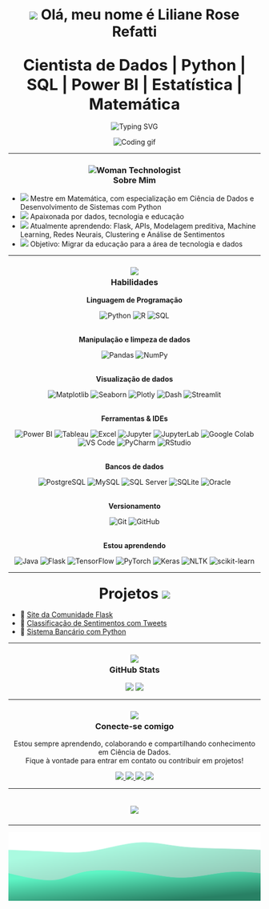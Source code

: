 <h1 align="center"> 
  <img src="https://raw.githubusercontent.com/Tarikul-Islam-Anik/Animated-Fluent-Emojis/master/Emojis/Hand%20gestures/Waving%20Hand%20Light%20Skin%20Tone.png" width="40"/> Olá, meu nome é Liliane Rose Refatti
</h1>

<h2 align="center">
  <strong>
    <span style="font-size:1.5em;">
      Cientista de Dados | Python | SQL | Power BI | Estatística | Matemática
    </span>
  </strong>
</h2>

<div align="center">
  <img src="https://readme-typing-svg.herokuapp.com?color=%23FF69B4&center=true&vCenter=true&width=650&lines=%7COi+%7CHello+%7C+Hola+%7CBonjour+%7C%D0%9F%D1%80%D0%B8%D0%B2%D0%B5%D1%82+%7C%E4%BD%A0%E5%A5%BD+%7C%E3%81%93%E3%82%93%E3%81%AB%E3%81%A1%E3%81%AF+%7C%E0%A4%A8%E0%A4%AE%E0%A4%B8%E0%A5%8D%E0%A4%A4%E0%A5%87;+Bem-vindo+ao+meu+perfil+GitHub!+%F0%9F%8C%8D" alt="Typing SVG" style="max-width: 100%;">
</div>

<p align="center">
  <img src="https://media.giphy.com/media/L8K62iTDkzGX6/giphy.gif" alt="Coding gif" width="400"/>
</p>

---

<h3 align="center">
  <img src="https://raw.githubusercontent.com/Tarikul-Islam-Anik/Telegram-Animated-Emojis/main/People/Woman%20Technologist.webp" alt="Woman Technologist" width="50" height="50" /> 
  <br>
  <strong> Sobre Mim </strong>
</h3>

- <img src="https://raw.githubusercontent.com/Tarikul-Islam-Anik/Animated-Fluent-Emojis/master/Emojis/People/Woman%20Student.png" width="30"/> Mestre em Matemática, com especialização em Ciência de Dados e Desenvolvimento de Sistemas com Python  
- <img src="https://raw.githubusercontent.com/Tarikul-Islam-Anik/Telegram-Animated-Emojis/main/Objects/Laptop.webp" width="30"/> Apaixonada por dados, tecnologia e educação  
- <img src="https://raw.githubusercontent.com/Tarikul-Islam-Anik/Telegram-Animated-Emojis/main/Objects/Books.webp" width="30"/> Atualmente aprendendo: Flask, APIs, Modelagem preditiva, Machine Learning, Redes Neurais, Clustering e Análise de Sentimentos  
- <img src="https://raw.githubusercontent.com/Tarikul-Islam-Anik/Telegram-Animated-Emojis/main/People/Footprints.webp" width="30"/> Objetivo: Migrar da educação para a área de tecnologia e dados  

---

<h3 align="center">
  <img src="https://raw.githubusercontent.com/Tarikul-Islam-Anik/Animated-Fluent-Emojis/master/Emojis/Hand%20gestures/Brain.png" width="50"/> 
  <br>
  <strong> Habilidades </strong>
</h3>

<div align="center">   
  
<strong>Linguagem de Programação</strong><br>
  
![Python](https://img.shields.io/badge/Python-3776AB?style=for-the-badge&logo=python&logoColor=white)
![R](https://img.shields.io/badge/R-276DC3?style=for-the-badge&logo=r&logoColor=white)
![SQL](https://img.shields.io/badge/SQL-4479A1?style=for-the-badge&logo=mysql&logoColor=white)

<br><strong>Manipulação e limpeza de dados</strong><br>

![Pandas](https://img.shields.io/badge/Pandas-150458?style=for-the-badge&logo=pandas&logoColor=white)
![NumPy](https://img.shields.io/badge/NumPy-013243?style=for-the-badge&logo=numpy&logoColor=white)

<br><strong>Visualização de dados</strong><br>

![Matplotlib](https://img.shields.io/badge/Matplotlib-11557C?style=for-the-badge)
![Seaborn](https://img.shields.io/badge/Seaborn-0099CC?style=for-the-badge)
![Plotly](https://img.shields.io/badge/Plotly-3F4F75?style=for-the-badge&logo=plotly&logoColor=white)
![Dash](https://img.shields.io/badge/Dash-003A70?style=for-the-badge)
![Streamlit](https://img.shields.io/badge/Streamlit-FF4B4B?style=for-the-badge&logo=streamlit&logoColor=white)

<br><strong>Ferramentas & IDEs</strong><br>

![Power BI](https://img.shields.io/badge/PowerBI-F2C811?style=for-the-badge&logo=powerbi&logoColor=black)
![Tableau](https://img.shields.io/badge/Tableau-E97627?style=for-the-badge&logo=tableau&logoColor=white)
![Excel](https://img.shields.io/badge/Microsoft_Excel-217346?style=for-the-badge&logo=microsoft-excel&logoColor=white)
![Jupyter](https://img.shields.io/badge/Jupyter-F37626?style=for-the-badge&logo=jupyter&logoColor=white)
![JupyterLab](https://img.shields.io/badge/JupyterLab-F37626?style=for-the-badge&logo=jupyter&logoColor=white)
![Google Colab](https://img.shields.io/badge/Google_Colab-F9AB00?style=for-the-badge&logo=googlecolab&logoColor=white)
![VS Code](https://img.shields.io/badge/VS_Code-007ACC?style=for-the-badge&logo=visualstudiocode&logoColor=white)
![PyCharm](https://img.shields.io/badge/PyCharm-000000?style=for-the-badge&logo=pycharm&logoColor=white)
![RStudio](https://img.shields.io/badge/RStudio-75AADB?style=for-the-badge&logo=rstudio&logoColor=white)

<br><strong>Bancos de dados</strong><br>

![PostgreSQL](https://img.shields.io/badge/PostgreSQL-336791?style=for-the-badge&logo=postgresql&logoColor=white)
![MySQL](https://img.shields.io/badge/MySQL-4479A1?style=for-the-badge&logo=mysql&logoColor=white)
![SQL Server](https://img.shields.io/badge/SQL%20Server-CC2927?style=for-the-badge&logo=microsoftsqlserver&logoColor=white)
![SQLite](https://img.shields.io/badge/SQLite-003B57?style=for-the-badge&logo=sqlite&logoColor=white)
![Oracle](https://img.shields.io/badge/Oracle-F80000?style=for-the-badge&logo=oracle&logoColor=white)

<br><strong>Versionamento</strong><br>

![Git](https://img.shields.io/badge/Git-F05032?style=for-the-badge&logo=git&logoColor=white)
![GitHub](https://img.shields.io/badge/GitHub-181717?style=for-the-badge&logo=github&logoColor=white)

<br><strong>Estou aprendendo</strong><br>

![Java](https://img.shields.io/badge/Java-007396?style=for-the-badge&logo=java&logoColor=white)
![Flask](https://img.shields.io/badge/Flask-black?style=for-the-badge&logo=flask&logoColor=white)
![TensorFlow](https://img.shields.io/badge/TensorFlow-FF6F00?style=for-the-badge&logo=tensorflow&logoColor=white)
![PyTorch](https://img.shields.io/badge/PyTorch-EE4C2C?style=for-the-badge&logo=pytorch&logoColor=white)
![Keras](https://img.shields.io/badge/Keras-D00000?style=for-the-badge&logo=keras&logoColor=white)
![NLTK](https://img.shields.io/badge/NLTK-0073AA?style=for-the-badge)
![scikit-learn](https://img.shields.io/badge/scikit--learn-F7931E?style=for-the-badge&logo=scikitlearn&logoColor=white)

</div>

---

<h3 align="center">
  <strong>
    <span style="font-size:1.8em;">Projetos <img src="https://raw.githubusercontent.com/Tarikul-Islam-Anik/Animated-Fluent-Emojis/master/Emojis/Hand%20gestures/Writing%20Hand%20Light%20Skin%20Tone.png" width="30"/></span>
  </strong>
</h3>

- 🔗 [Site da Comunidade Flask](https://github.com/LilianeRefatti/site-comunidade)
- 🔗 [Classificação de Sentimentos com Tweets](https://github.com/LilianeRefatti/sentimentos-twitter)
- 🔗 [Sistema Bancário com Python](https://github.com/Lilianerefatti/sistema_bancario_python)

---

<h3 align="center">
  <img src="https://raw.githubusercontent.com/Tarikul-Islam-Anik/Telegram-Animated-Emojis/main/Objects/Bar%20Chart.webp" width="50"/>
  <br>
  <strong>GitHub Stats</strong>
</h3>

<div align="center">
  <img height="180em" src="https://github-readme-stats.vercel.app/api?username=LilianeRefatti&show_icons=true&theme=tokyonight"/>
  <img height="180em" src="https://github-readme-stats.vercel.app/api/top-langs/?username=LilianeRefatti&layout=compact&theme=tokyonight"/>
</div>

---

<h3 align="center">
  <img src="https://raw.githubusercontent.com/Tarikul-Islam-Anik/Telegram-Animated-Emojis/main/Objects/Telephone.webp" width="50"/>
  <br>
  <strong>Conecte-se comigo</strong>
</h3>

<p align="center">
  Estou sempre aprendendo, colaborando e compartilhando conhecimento em Ciência de Dados.<br>
  Fique à vontade para entrar em contato ou contribuir em projetos!
</p>

<p align="center">
  <a href="https://www.linkedin.com/in/lilianerefatti" target="_blank">
    <img src="https://img.shields.io/badge/LinkedIn-0077B5?style=for-the-badge&logo=linkedin&logoColor=white"/>
  </a>
  <a href="https://wa.me/5547988112208" target="_blank">
    <img src="https://img.shields.io/badge/WhatsApp-25D366?style=for-the-badge&logo=whatsapp&logoColor=white"/>
  </a>
  <a href="mailto:lilianerefatti@hotmail.com" target="_blank">
    <img src="https://img.shields.io/badge/Hotmail-0078D4?style=for-the-badge&logo=microsoft-outlook&logoColor=white"/>
  </a>
  <a href="https://www.kaggle.com/lilianerefatti" target="_blank">
    <img src="https://img.shields.io/badge/Kaggle-20BEFF?style=for-the-badge&logo=kaggle&logoColor=white"/>
  </a>
</p>

---

<h2 align="center">
  <a href="https://github.com/Lilianerefatti" aria-label="Ir para o topo do perfil de Lilianerefatti">
    <img src="https://raw.githubusercontent.com/Tarikul-Islam-Anik/Telegram-Animated-Emojis/main/Symbols/Top%20Arrow.webp" width="60"/>
  </a>
</h2>

---
![Wave Animation](https://github.com/Lilianerefatti/Lilianerefatti/blob/main/onda.svg)
